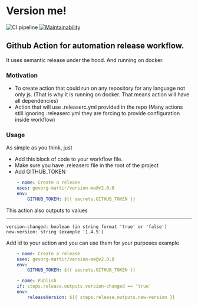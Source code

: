 # Version me!

![CI pipeline](https://github.com/gevorg-martir/version-me/workflows/CI%20pipeline/badge.svg)
[![Maintainability](https://api.codeclimate.com/v1/badges/2d537a378a0fef6ab1cc/maintainability)](https://codeclimate.com/github/gevorg-martir/version-me/maintainability)

## Github Action for automation release workflow.
It uses semantic release under the hood. And running on docker.

### Motivation
- To create action that could run on any repository for any language not only js.
  (That is why it is running on docker. That means action will have all dependencies)
- Action that will use .releaserc.yml provided in the repo
  (Many actions still ignoring .releaserc.yml they are forcing to provide configuration inside workflow)

### Usage
As simple as you think, just
- Add this block of code to your workflow file.
- Make sure you have .releaserc file in the root of the project
- Add GITHUB_TOKEN

``` yml
    - name: Create a release
    uses: gevorg-martir/version-me@v2.0.0
    env:
        GITHUB_TOKEN: ${{ secrets.GITHUB_TOKEN }}
```

This action also outputs to values
***
    version-changed: boolean (in string format 'true' or 'false')
    new-version: string (example '1.4.5')

Add id to your action and you can use them for your purposes example

```yml
    - name: Create a release
    uses: gevorg-martir/version-me@v2.0.0
    env:
        GITHUB_TOKEN: ${{ secrets.GITHUB_TOKEN }}

    - name: Publish
    if: steps.release.outputs.version-changed == 'true'
    env:
        releaseVersion: ${{ steps.release.outputs.new-version }}
```